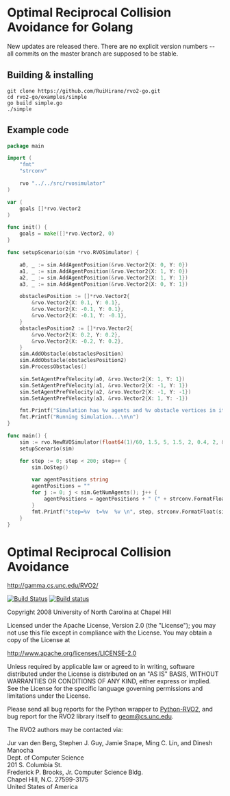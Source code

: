 # Optimal Reciprocal Collision Avoidance for Golang

New updates are released
there. There are no explicit version numbers -- all commits on the master
branch are supposed to be stable.

## Building & installing

```
git clone https://github.com/RuiHirano/rvo2-go.git
cd rvo2-go/examples/simple
go build simple.go
./simple
```

## Example code

```go
package main

import (
	"fmt"
	"strconv"

	rvo "../../src/rvosimulator"
)

var (
	goals []*rvo.Vector2
)

func init() {
	goals = make([]*rvo.Vector2, 0)
}

func setupScenario(sim *rvo.RVOSimulator) {

	a0, _ := sim.AddAgentPosition(&rvo.Vector2{X: 0, Y: 0})
	a1, _ := sim.AddAgentPosition(&rvo.Vector2{X: 1, Y: 0})
	a2, _ := sim.AddAgentPosition(&rvo.Vector2{X: 1, Y: 1})
	a3, _ := sim.AddAgentPosition(&rvo.Vector2{X: 0, Y: 1})

	obstaclesPosition := []*rvo.Vector2{
		&rvo.Vector2{X: 0.1, Y: 0.1},
		&rvo.Vector2{X: -0.1, Y: 0.1},
		&rvo.Vector2{X: -0.1, Y: -0.1},
	}
	obstaclesPosition2 := []*rvo.Vector2{
		&rvo.Vector2{X: 0.2, Y: 0.2},
		&rvo.Vector2{X: -0.2, Y: 0.2},
	}
	sim.AddObstacle(obstaclesPosition)
	sim.AddObstacle(obstaclesPosition2)
	sim.ProcessObstacles()

	sim.SetAgentPrefVelocity(a0, &rvo.Vector2{X: 1, Y: 1})
	sim.SetAgentPrefVelocity(a1, &rvo.Vector2{X: -1, Y: 1})
	sim.SetAgentPrefVelocity(a2, &rvo.Vector2{X: -1, Y: -1})
	sim.SetAgentPrefVelocity(a3, &rvo.Vector2{X: 1, Y: -1})

	fmt.Printf("Simulation has %v agents and %v obstacle vertices in it.\n", sim.GetNumAgents(), sim.GetNumObstacleVertices())
	fmt.Printf("Running Simulation...\n\n")
}

func main() {
	sim := rvo.NewRVOSimulator(float64(1)/60, 1.5, 5, 1.5, 2, 0.4, 2, &rvo.Vector2{X: 0, Y: 0})
	setupScenario(sim)

	for step := 0; step < 200; step++ {
		sim.DoStep()

		var agentPositions string
		agentPositions = ""
		for j := 0; j < sim.GetNumAgents(); j++ {
			agentPositions = agentPositions + " (" + strconv.FormatFloat(sim.GetAgentPosition(j).X, 'f', 3, 64) + "," + strconv.FormatFloat(sim.GetAgentPosition(j).Y, 'f', 4, 64) + ") "
		}
		fmt.Printf("step=%v  t=%v  %v \n", step, strconv.FormatFloat(sim.GlobalTime, 'f', 3, 64), agentPositions)
	}
}

```

# Optimal Reciprocal Collision Avoidance

<http://gamma.cs.unc.edu/RVO2/>

[![Build Status](https://travis-ci.org/snape/RVO2.svg?branch=master)](https://travis-ci.org/snape/RVO2)
[![Build status](https://ci.appveyor.com/api/projects/status/0nyp7y4di8x1gh9o/branch/master?svg=true)](https://ci.appveyor.com/project/snape/rvo2)

Copyright 2008 University of North Carolina at Chapel Hill

Licensed under the Apache License, Version 2.0 (the "License");
you may not use this file except in compliance with the License.
You may obtain a copy of the License at

<http://www.apache.org/licenses/LICENSE-2.0>

Unless required by applicable law or agreed to in writing, software
distributed under the License is distributed on an "AS IS" BASIS,
WITHOUT WARRANTIES OR CONDITIONS OF ANY KIND, either express or implied.
See the License for the specific language governing permissions and
limitations under the License.

Please send all bug reports for the Python wrapper to
[Python-RVO2](https://github.com/sybrenstuvel/Python-RVO2), and bug
report for the RVO2 library itself to [geom@cs.unc.edu](mailto:geom@cs.unc.edu).

The RVO2 authors may be contacted via:

Jur van den Berg, Stephen J. Guy, Jamie Snape, Ming C. Lin, and Dinesh Manocha  
Dept. of Computer Science  
201 S. Columbia St.  
Frederick P. Brooks, Jr. Computer Science Bldg.  
Chapel Hill, N.C. 27599-3175  
United States of America
